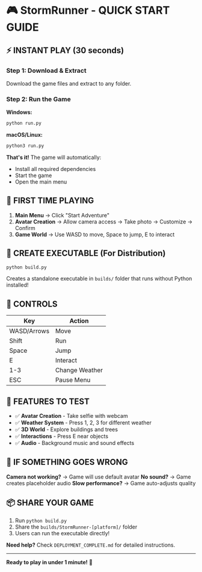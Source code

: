 # 🎮 StormRunner - QUICK START GUIDE

## ⚡ INSTANT PLAY (30 seconds)

### Step 1: Download & Extract
Download the game files and extract to any folder.

### Step 2: Run the Game
**Windows:**
```cmd
python run.py
```

**macOS/Linux:**
```bash
python3 run.py
```

**That's it!** The game will automatically:
- Install all required dependencies
- Start the game
- Open the main menu

## 🎯 FIRST TIME PLAYING

1. **Main Menu** → Click "Start Adventure"
2. **Avatar Creation** → Allow camera access → Take photo → Customize → Confirm
3. **Game World** → Use WASD to move, Space to jump, E to interact

## 🚀 CREATE EXECUTABLE (For Distribution)

```bash
python build.py
```

Creates a standalone executable in `builds/` folder that runs without Python installed!

## 📱 CONTROLS

| Key | Action |
|-----|--------|
| WASD/Arrows | Move |
| Shift | Run |
| Space | Jump |
| E | Interact |
| 1-3 | Change Weather |
| ESC | Pause Menu |

## 🌟 FEATURES TO TEST

- ✅ **Avatar Creation** - Take selfie with webcam
- ✅ **Weather System** - Press 1, 2, 3 for different weather
- ✅ **3D World** - Explore buildings and trees
- ✅ **Interactions** - Press E near objects
- ✅ **Audio** - Background music and sound effects

## 🔧 IF SOMETHING GOES WRONG

**Camera not working?** → Game will use default avatar
**No sound?** → Game creates placeholder audio
**Slow performance?** → Game auto-adjusts quality

## 📦 SHARE YOUR GAME

1. Run `python build.py`
2. Share the `builds/StormRunner-[platform]/` folder
3. Users can run the executable directly!

**Need help?** Check `DEPLOYMENT_COMPLETE.md` for detailed instructions.

---
**Ready to play in under 1 minute!** 🎉